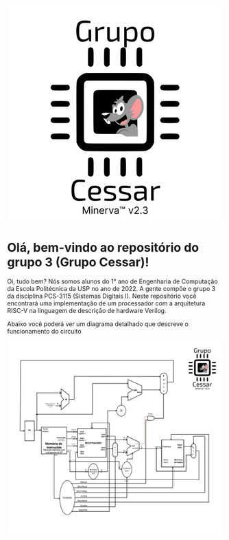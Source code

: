 ![GrupoCessar](GrupoCessar.jpg)

# Olá, bem-vindo ao repositório do grupo 3 (Grupo Cessar)!

Oi, tudo bem? Nós somos alunos do 1° ano de Engenharia de Computação da Escola Politécnica da USP no ano de 2022. A gente compõe o grupo 3 da disciplina PCS-3115 (Sistemas Digitais I).
Neste repositório você encontrará uma implementação de um processador com a arquitetura RISC-V na linguagem de descrição de hardware Verilog.

Abaixo você poderá ver um diagrama detalhado que descreve o funcionamento do circuito

![Circuito](Circuito.jpg)
